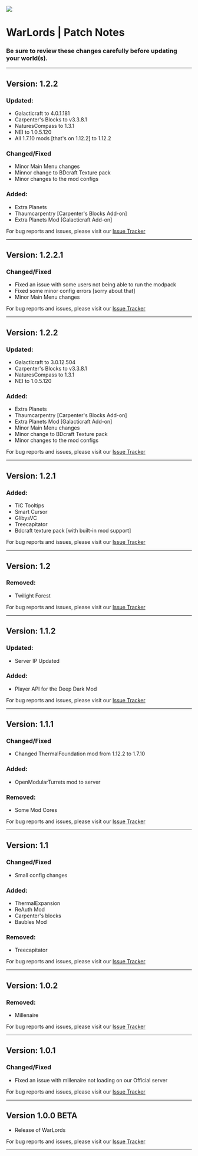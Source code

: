 [![](https://www.bisecthosting.com/images/CF/Warlords/BH_W_PROMOCODE.png)](https://bisecthosting.com/AMPZ?r=githubwarlords)

# WarLords | Patch Notes
### Be sure to review these changes carefully before updating your world(s).

---

## Version: 1.2.2

### Updated:
- Galacticraft to 4.0.1.181
- Carpenter's Blocks to v3.3.8.1
- NaturesCompass to 1.3.1
- NEI to 1.0.5.120
- All 1.7.10 mods [that's on 1.12.2] to 1.12.2

### Changed/Fixed
- Minor Main Menu changes
- Minnor change to BDcraft Texture pack
- Minor changes to the mod configs

### Added:
- Extra Planets
- Thaumcarpentry [Carpenter's Blocks Add-on]
- Extra Planets Mod [Galacticraft Add-on]

For bug reports and issues, please visit our [Issue Tracker](https://github.com/AMPZNetwork/WarLords/issues)

---

## Version: 1.2.2.1

### Changed/Fixed
- Fixed an issue with some users not being able to run the modpack
- Fixed some minor config errors [sorry about that]
- Minor Main Menu changes

For bug reports and issues, please visit our [Issue Tracker](https://github.com/AMPZNetwork/WarLords/issues)

---

## Version: 1.2.2

### Updated:
- Galacticraft to 3.0.12.504
- Carpenter's Blocks to v3.3.8.1
- NaturesCompass to 1.3.1
- NEI to 1.0.5.120

### Added:
- Extra Planets
- Thaumcarpentry [Carpenter's Blocks Add-on]
- Extra Planets Mod [Galacticraft Add-on]
- Minor Main Menu changes
- Minor change to BDcraft Texture pack
- Minor changes to the mod configs

For bug reports and issues, please visit our [Issue Tracker](https://github.com/AMPZNetwork/WarLords/issues)

---

## Version: 1.2.1

### Added:
- TiC Tooltips 
- Smart Cursor
- GlibysVC
- Treecapitator
- Bdcraft texture pack [with built-in mod support]

For bug reports and issues, please visit our [Issue Tracker](https://github.com/AMPZNetwork/WarLords/issues)

---

## Version: 1.2

### Removed:
- Twilight Forest

For bug reports and issues, please visit our [Issue Tracker](https://github.com/AMPZNetwork/WarLords/issues)

---

## Version: 1.1.2

### Updated:
- Server IP Updated

### Added:
- Player API for the Deep Dark Mod

For bug reports and issues, please visit our [Issue Tracker](https://github.com/AMPZNetwork/WarLords/issues)

---

## Version: 1.1.1

### Changed/Fixed
- Changed ThermalFoundation mod from 1.12.2 to 1.7.10

### Added:
- OpenModularTurrets mod to server

### Removed:
- Some Mod Cores

For bug reports and issues, please visit our [Issue Tracker](https://github.com/AMPZNetwork/WarLords/issues)

---

## Version: 1.1

### Changed/Fixed
- Small config changes

### Added:
- ThermalExpansion
- ReAuth Mod
- Carpenter's blocks
- Baubles Mod

### Removed:
- Treecapitator

For bug reports and issues, please visit our [Issue Tracker](https://github.com/AMPZNetwork/WarLords/issues)

---

## Version: 1.0.2

### Removed:
- Millenaire

For bug reports and issues, please visit our [Issue Tracker](https://github.com/AMPZNetwork/WarLords/issues)

---

## Version: 1.0.1

### Changed/Fixed
- Fixed an issue with millenaire not loading on our Official server

For bug reports and issues, please visit our [Issue Tracker](https://github.com/AMPZNetwork/WarLords/issues)

---

## Version 1.0.0 BETA

- Release of WarLords

For bug reports and issues, please visit our [Issue Tracker](https://github.com/AMPZNetwork/WarLords/issues)

---
